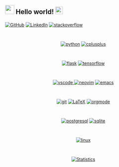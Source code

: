 ## <p align="LEFT"> <img src="https://github.com/nitinajaydixit/nitinajaydixit/blob/master/Assests/Hi.gif" width="29px"> Hello world!&nbsp;<img src="https://github.com/nitinajaydixit/nitinajaydixit/blob/master/Assests/Earth.gif" width="24px"></p>
<p align="left">
	<a href="https://github.com/nitinajaydixit"><img src="https://img.shields.io/github/followers/nitinajaydixit.svg?label=GitHub&style=social" alt="GitHub"></a>
	<a href="https://www.linkedin.com/in/nitin-a-dixit"><img src="https://img.shields.io/badge/LinkedIn--_.svg?style=social&logo=linkedin" alt="LinkedIn"></a>
	<a href="https://stackoverflow.com/users/9164526/nitin-dixit"><img src="https://img.shields.io/badge/stackoverflow-FE7A16.svg?style=social&logo=stackoverflow" alt="stackoverflow"></a>
</p><br>


<p align="center">
        <a href="https://github.com/nitinajaydixit/social-robot"><img src="https://img.shields.io/badge/python-DAA520.svg?style=for-the-badge&logo=python&logoColor=black" alt="python"></a>
	<a href="https://github.com/nitinajaydixit/ktu-cs-lab"><img src="https://img.shields.io/badge/c/c++-373637.svg?style=for-the-badge&logo=c%2B%2B&logoColor=informational" alt="cplusplus"></a>
</p><br>
<p align="center">
    		<a href="https://github.com/yedhink/todo-webapp"><img src="https://img.shields.io/badge/flask-000000.svg?style=for-the-badge&logo=flask&logoColor=white" alt="flask"></a>
	    <a href="https://github.com/yedhink/social-robot"><img src="https://img.shields.io/badge/tensorflow-FF6F00.svg?style=for-the-badge&logo=tensorflow&logoColor=white" alt="tensorflow"></a>
</p><br>


<p align="center">
	<a href="https://github.com/yedhink/dotfiles_ikigai">
		<img src="https://img.shields.io/badge/vscode-blue.svg?style=for-the-badge&logo=visual-studio-code" alt="vscode">
	</a>
	<a href="https://github.com/yedhink/dotfiles_ikigai"><img src="https://img.shields.io/badge/neovim-darkgreen.svg?style=for-the-badge&logo=neovim&logoColor=white" alt="neovim"></a>
	<a href="https://github.com/yedhink/dotfiles_ikigai"><img src="https://img.shields.io/badge/spacemacs-purple.svg?style=for-the-badge&logo=spacemacs&logoColor=white" alt="emacs"></a>
</p><br>

<p align="center">
	 <a href="https://github.com/yedhink/dotfiles_ikigai"><img src="https://img.shields.io/badge/git-F05032.svg?style=for-the-badge&logo=git&logoColor=white" alt="git"></a>
	 <a href="https://github.com/yedhink/social-robot"><img src="https://img.shields.io/badge/LaTeX-008080.svg?style=for-the-badge&logo=latex&logoColor=white" alt="LaTeX"></a>
	<a href="https://github.com/yedhink/unittesting-seminar"><img src="https://img.shields.io/badge/org--mode-7F5AB6.svg?style=for-the-badge&logo=gnu-emacs&logoColor=white" alt="orgmode"></a>
</p><br>


<p align="center">
	 <a href="https://github.com/yedhink/dotfiles_ikigai"><img src="https://img.shields.io/badge/postgresql-336791.svg?style=for-the-badge&logo=postgresql&logoColor=black" alt="postgresql"></a>
		 <a href="https://github.com/yedhink/dotfiles_ikigai"><img src="https://img.shields.io/badge/sqlite-003B57.svg?style=for-the-badge&logo=sqlite&logoColor=black" alt="sqlite"></a>
</p><br>

<p align="center">
	<a href="https://github.com/yedhink"><img src="https://img.shields.io/badge/*nix is life-black.svg?logo=linux" alt="linux"></a>
</p><br>

<p align="center">
<a href="https://github.com/yedhink/dotfiles_ikigai">
<img align="center" src="https://github-readme-stats.vercel.app/api?username=yedhink&show_icons=true&title_color=fff&icon_color=79ff97&text_color=9f9f9f&bg_color=151515" alt="Statistics"/>
</a></p><br>



<!--
**nitinajaydixit/nitinajaydixit** is a ✨ _special_ ✨ repository because its `README.md` (this file) appears on your GitHub profile.

Here are some ideas to get you started:

- 🔭 I’m currently working on ...
- 🌱 I’m currently learning ...
- 👯 I’m looking to collaborate on ...
- 🤔 I’m looking for help with ...
- 💬 Ask me about ...
- 📫 How to reach me: ...
- 😄 Pronouns: ...
- ⚡ Fun fact: ...
-->
